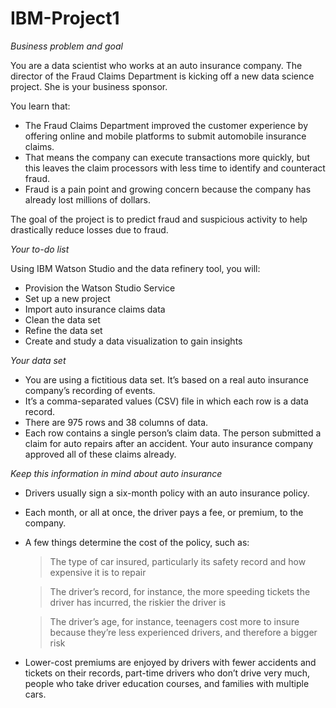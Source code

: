 # IBM-Project1
*Business problem and goal*

You are a data scientist who works at an auto insurance company. The director of the Fraud Claims Department is kicking off a new data science project. She is your business sponsor.

You learn that:

- The Fraud Claims Department improved the customer experience by offering online and mobile platforms to submit automobile insurance claims.
- That means the company can execute transactions more quickly, but this leaves the claim processors with less time to identify and counteract fraud.
- Fraud is a pain point and growing concern because the company has already lost millions of dollars.


The goal of the project is to predict fraud and suspicious activity to help drastically reduce losses due to fraud.



*Your to-do list*

Using IBM Watson Studio and the data refinery tool, you will:

- Provision the Watson Studio Service
- Set up a new project
- Import auto insurance claims data
- Clean the data set
- Refine the data set
- Create and study a data visualization to gain insights



*Your data set*

- You are using a fictitious data set. It’s based on a real auto insurance company’s recording of events.
- It’s a comma-separated values (CSV) file in which each row is a data record.
- There are 975 rows and 38 columns of data.
- Each row contains a single person’s claim data. The person submitted a claim for auto repairs after an accident. Your auto insurance company approved all of these claims already.



*Keep this information in mind about auto insurance*

- Drivers usually sign a six-month policy with an auto insurance policy.
- Each month, or all at once, the driver pays a fee, or premium, to the company.
- A few things determine the cost of the policy, such as:
   > The type of car insured, particularly its safety record and how expensive it is to repair
   
   > The driver’s record, for instance, the more speeding tickets the driver has incurred, the riskier the driver is
   
   > The driver’s age, for instance, teenagers cost more to insure because they’re less experienced drivers, and therefore a bigger risk
   
- Lower-cost premiums are enjoyed by drivers with fewer accidents and tickets on their records, part-time drivers who don’t drive very much, people who take driver education courses, and families with multiple cars.
